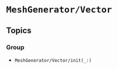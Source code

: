 # ``MeshGenerator/Vector``

## Topics

### <!--@START_MENU_TOKEN@-->Group<!--@END_MENU_TOKEN@-->

- ``MeshGenerator/Vector/init(_:)``
